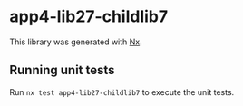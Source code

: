 # app4-lib27-childlib7

This library was generated with [Nx](https://nx.dev).

## Running unit tests

Run `nx test app4-lib27-childlib7` to execute the unit tests.
